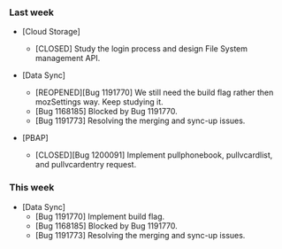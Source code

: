 ### Last week

* [Cloud Storage]
  - [CLOSED] Study the login process and design File System management API.

* [Data Sync]
  - [REOPENED][Bug 1191770] We still need the build flag rather then mozSettings way. Keep studying it.
  - [Bug 1168185] Blocked by Bug 1191770.
  - [Bug 1191773] Resolving the merging and sync-up issues.

* [PBAP]
  - [CLOSED][Bug 1200091] Implement pullphonebook, pullvcardlist, and pullvcardentry request.

### This week
* [Data Sync]
  - [Bug 1191770] Implement build flag.
  - [Bug 1168185] Blocked by Bug 1191770.
  - [Bug 1191773] Resolving the merging and sync-up issues.

